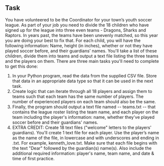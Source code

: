 ## Task 
You have volunteered to be the Coordinator for your town’s youth soccer league. As part of your job you need to divide the 18 children who have signed up for the league into three even teams - Dragons, Sharks and Raptors. In years past, the teams have been unevenly matched, so this year you are doing your best to fix that. For each child, you will have the following information: Name, height (in inches), whether or not they have played soccer before, and their guardians’ names. You'll take a list of these children, divide them into teams and output a text file listing the three teams and the players on them. There are three main tasks you'll need to complete to get this done:

1. In your Python program, read the data from the supplied CSV file. Store that data in an appropriate data type so that it can be used in the next task.
2. Create logic that can iterate through all 18 players and assign them to teams such that each team has the same number of players. The number of experienced players on each team should also be the same.
3. Finally, the program should output a text file named -- teams.txt -- that contains the league roster listing the team name, and each player on the team including the player's information: name, whether they've played soccer before and their guardians' names.
4. EXTRA CREDIT: Create 18 text files ("welcome" letters to the players' guardians). You'll create 1 text file for each player. Use the player’s name as the name of the file, in lowercase and with underscores and ending in .txt. For example, kenneth_love.txt. Make sure that each file begins with the text "Dear" followed by the guardian(s) name(s). Also include the additional required information: player's name, team name, and date & time of first practice.